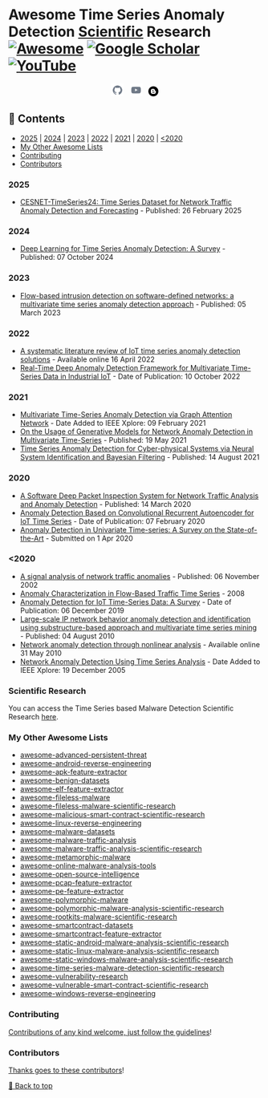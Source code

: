 # Awesome Time Series Anomaly Detection [Scientific](https://scholar.google.com/scholar?hl=en&as_sdt=2007&q=%22time+series%22+%22pcap%22+%22network+anomaly+detection%22&btnG=) Research [![Awesome](https://awesome.re/badge.svg)](https://awesome.re) [![Google Scholar](https://img.shields.io/badge/Google%20Scholar-4285F4?style=for-the-badge&logo=google-scholar&logoColor=white)](https://scholar.google.com/scholar?q=allintitle%3A+%22network+anomaly+detection%22+%22time+series%22&hl=en&as_sdt=2007&as_ylo=2020&as_yhi=) [![YouTube](https://img.shields.io/badge/YouTube-%23FF0000.svg?style=for-the-badge&logo=YouTube&logoColor=white)](https://youtube.com/playlist?list=PL9V4Zu3RroiXQauY75RPdqGFZfG0wRq1j&si=iP6JUOl0zw1Bzhs0)

<p align="center">
    <a href="https://github.com/cybersecurity-dev/"><img height="25" src="https://github.com/cybersecurity-dev/cybersecurity-dev/blob/main/assets/github.svg" alt="GitHub"></a>
    &nbsp;
    <a href="https://www.youtube.com/@CyberThreatDefence"><img height="25" src="https://github.com/cybersecurity-dev/cybersecurity-dev/blob/main/assets/youtube.svg" alt="YouTube"></a>
    &nbsp;
    <a href="https://cyberthreatdefence.com/my_awesome_lists"><img height="20" src="https://github.com/cybersecurity-dev/cybersecurity-dev/blob/main/assets/blog.svg" alt="My Awesome Lists"></a>
</p>

## 📖 Contents
- [2025](#2025) | [2024](#2024) | [2023](#2023) | [2022](#2022) | [2021](#2021) | [2020](#2020) | [<2020](#2020-1)
- [My Other Awesome Lists](#my-other-awesome-lists)
- [Contributing](#contributing)
- [Contributors](#contributors)

### 2025
- [CESNET-TimeSeries24: Time Series Dataset for Network Traffic Anomaly Detection and Forecasting](https://www.nature.com/articles/s41597-025-04603-x) - Published: 26 February 2025

### 2024
- [Deep Learning for Time Series Anomaly Detection: A Survey](https://dl.acm.org/doi/full/10.1145/3691338) - Published: 07 October 2024

### 2023
- [Flow-based intrusion detection on software-defined networks: a multivariate time series anomaly detection approach](https://link.springer.com/article/10.1007/s00521-023-08376-5) - Published: 05 March 2023

### 2022
- [A systematic literature review of IoT time series anomaly detection solutions](https://www.sciencedirect.com/science/article/pii/S0167739X22001285) - Available online 16 April 2022
- [Real-Time Deep Anomaly Detection Framework for Multivariate Time-Series Data in Industrial IoT](https://ieeexplore.ieee.org/abstract/document/9915308) - Date of Publication: 10 October 2022

### 2021
- [Multivariate Time-Series Anomaly Detection via Graph Attention Network](https://ieeexplore.ieee.org/abstract/document/9338317) - Date Added to IEEE Xplore: 09 February 2021
- [On the Usage of Generative Models for Network Anomaly Detection in Multivariate Time-Series](https://dl.acm.org/doi/abs/10.1145/3466826.3466843) - Published: 19 May 2021
- [Time Series Anomaly Detection for Cyber-physical Systems via Neural System Identification and Bayesian Filtering](https://dl.acm.org/doi/abs/10.1145/3447548.3467137) - Published: 14 August 2021

### 2020
- [A Software Deep Packet Inspection System for Network Traffic Analysis and Anomaly Detection](https://www.mdpi.com/1424-8220/20/6/1637) - Published: 14 March 2020
- [Anomaly Detection Based on Convolutional Recurrent Autoencoder for IoT Time Series](https://ieeexplore.ieee.org/abstract/document/8986829) - Date of Publication: 07 February 2020
- [Anomaly Detection in Univariate Time-series: A Survey on the State-of-the-Art](https://arxiv.org/abs/2004.00433) - Submitted on 1 Apr 2020

### <2020
- [A signal analysis of network traffic anomalies](https://dl.acm.org/doi/abs/10.1145/637201.637210) - Published: 06 November 2002
- [Anomaly Characterization in Flow-Based Traffic Time Series](https://link.springer.com/chapter/10.1007/978-3-540-87357-0_2) - 2008
- [Anomaly Detection for IoT Time-Series Data: A Survey](https://ieeexplore.ieee.org/abstract/document/8926446) - Date of Publication: 06 December 2019
- [Large-scale IP network behavior anomaly detection and identification using substructure-based approach and multivariate time series mining](https://link.springer.com/article/10.1007/s11235-010-9384-1) - Published: 04 August 2010
- [Network anomaly detection through nonlinear analysis](https://www.sciencedirect.com/science/article/pii/S0167404810000362) - Available online 31 May 2010
- [Network Anomaly Detection Using Time Series Analysis](https://ieeexplore.ieee.org/abstract/document/1559894) - Date Added to IEEE Xplore: 19 December 2005

### Scientific Research
You can access the Time Series based Malware Detection Scientific Research [here](https://github.com/cybersecurity-dev/awesome-time-series-malware-detection-scientific-research).

### My Other Awesome Lists

* [awesome-advanced-persistent-threat](https://github.com/cybersecurity-dev/awesome-advanced-persistent-threat)
* [awesome-android-reverse-engineering](https://github.com/cybersecurity-dev/awesome-android-reverse-engineering)
* [awesome-apk-feature-extractor](https://github.com/cybersecurity-dev/awesome-apk-feature-extractor)
* [awesome-benign-datasets](https://github.com/cybersecurity-dev/awesome-benign-datasets)
* [awesome-elf-feature-extractor](https://github.com/cybersecurity-dev/awesome-elf-feature-extractor)
* [awesome-fileless-malware](https://github.com/cybersecurity-dev/awesome-fileless-malware)
* [awesome-fileless-malware-scientific-research](https://github.com/cybersecurity-dev/awesome-fileless-malware-scientific-research)
* [awesome-malicious-smart-contract-scientific-research](https://github.com/cybersecurity-dev/awesome-malicious-smart-contract-scientific-research)
* [awesome-linux-reverse-engineering](https://github.com/cybersecurity-dev/awesome-linux-reverse-engineering/)
* [awesome-malware-datasets](https://github.com/cybersecurity-dev/awesome-malware-datasets)
* [awesome-malware-traffic-analysis](https://github.com/cybersecurity-dev/awesome-malware-traffic-analysis)
* [awesome-malware-traffic-analysis-scientific-research](https://github.com/cybersecurity-dev/awesome-malware-traffic-analysis-scientific-research)
* [awesome-metamorphic-malware](https://github.com/cybersecurity-dev/awesome-metamorphic-malware)
* [awesome-online-malware-analysis-tools](https://github.com/cybersecurity-dev/awesome-online-malware-analysis-tools)
* [awesome-open-source-intelligence](https://github.com/cybersecurity-dev/awesome-open-source-intelligence)
* [awesome-pcap-feature-extractor](https://github.com/cybersecurity-dev/awesome-pcap-feature-extractor)
* [awesome-pe-feature-extractor](https://github.com/cybersecurity-dev/awesome-pe-feature-extractor)
* [awesome-polymorphic-malware](https://github.com/cybersecurity-dev/awesome-polymorphic-malware)
* [awesome-polymorphic-malware-analysis-scientific-research](https://github.com/cybersecurity-dev/awesome-polymorphic-malware-analysis-scientific-research)
* [awesome-rootkits-malware-scientific-research](https://github.com/cybersecurity-dev/awesome-rootkits-malware-scientific-research)
* [awesome-smartcontract-datasets](https://github.com/cybersecurity-dev/awesome-smartcontract-datasets)
* [awesome-smartcontract-feature-extractor](https://github.com/cybersecurity-dev/awesome-smartcontract-feature-extractor)
* [awesome-static-android-malware-analysis-scientific-research](https://github.com/cybersecurity-dev/awesome-static-android-malware-analysis-scientific-research)
* [awesome-static-linux-malware-analysis-scientific-research](https://github.com/cybersecurity-dev/awesome-static-linux-malware-analysis-scientific-research)
* [awesome-static-windows-malware-analysis-scientific-research](https://github.com/cybersecurity-dev/awesome-static-windows-malware-analysis-scientific-research)
* [awesome-time-series-malware-detection-scientific-research](https://github.com/cybersecurity-dev/awesome-time-series-malware-detection-scientific-research)
* [awesome-vulnerability-research](https://github.com/cybersecurity-dev/awesome-vulnerability-research)
* [awesome-vulnerable-smart-contract-scientific-research](https://github.com/cybersecurity-dev/awesome-vulnerable-smart-contract-scientific-research)
* [awesome-windows-reverse-engineering](https://github.com/cybersecurity-dev/awesome-windows-reverse-engineering)

### Contributing

[Contributions of any kind welcome, just follow the guidelines](contributing.md)!

### Contributors

[Thanks goes to these contributors](https://github.com/cybersecurity-dev/awesome-time-series-anomaly-detection-scientific-research/graphs/contributors)!

[🔼 Back to top](#awesome-time-series-anomaly-detection-scientific-research-)
